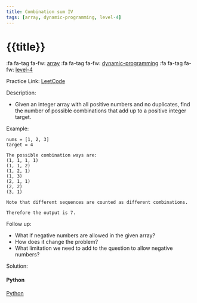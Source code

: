 ```yaml
---
title: Combination sum IV
tags: [array, dynamic-programming, level-4]
---
```


# {{title}}

:fa fa-tag fa-fw: [array]({{tagspath}}/array)
:fa fa-tag fa-fw: [dynamic-programming]({{tagspath}}/dynamic-programming)
:fa fa-tag fa-fw: [level-4]({{tagspath}}/level-4)

Practice Link: [LeetCode](https://leetcode.com/problems/combination-sum-iv/)

Description:

- Given an integer array with all positive numbers and no duplicates, find the number of possible combinations that add up to a positive integer target.

Example:

```text
nums = [1, 2, 3]
target = 4

The possible combination ways are:
(1, 1, 1, 1)
(1, 1, 2)
(1, 2, 1)
(1, 3)
(2, 1, 1)
(2, 2)
(3, 1)

Note that different sequences are counted as different combinations.

Therefore the output is 7.
```

Follow up:

- What if negative numbers are allowed in the given array?
- How does it change the problem?
- What limitation we need to add to the question to allow negative numbers?

Solution:

<!-- tabs:start -->
#### **Python**

[Python](../pycode/array/combination-sum-iv.py ':include :type=code')
<!-- tabs:end -->
